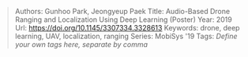 > Authors: Gunhoo Park, Jeongyeup Paek
> Title: Audio-Based Drone Ranging and Localization Using Deep Learning (Poster)
> Year: 2019
> Url: https://doi.org/10.1145/3307334.3328613
> Keywords: drone, deep learning, UAV, localization, ranging
> Series: MobiSys '19
> Tags: *Define your own tags here, separate by comma*